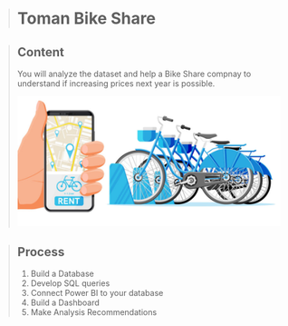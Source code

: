 > # Toman Bike Share

> ## Content
> You will analyze the dataset and help a Bike Share compnay to understand if increasing prices next year is possible.
>
> <img src="images/bs-01.jpeg" alt="bs-01" width="600"/>

> ## Process
> 1. Build a Database
> 2. Develop SQL queries 
> 3. Connect Power BI to your database
> 4. Build a Dashboard 
> 5. Make Analysis Recommendations